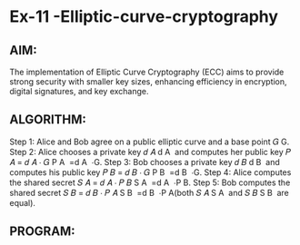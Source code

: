 # Ex-11 -Elliptic-curve-cryptography
## AIM:
The implementation of Elliptic Curve Cryptography (ECC) aims to provide strong security with smaller key sizes, enhancing efficiency in encryption, digital signatures, and key exchange.
## ALGORITHM:
Step 1: Alice and Bob agree on a public elliptic curve and a base point 𝐺 G. 
Step 2: Alice chooses a private key 𝑑 𝐴 d A ​ and computes her public key 𝑃 𝐴 = 𝑑 𝐴 ⋅ 𝐺 P A ​ =d A ​ ⋅G. 
Step 3: Bob chooses a private key 𝑑 𝐵 d B ​ and computes his public key 𝑃 𝐵 = 𝑑 𝐵 ⋅ 𝐺 P B ​ =d B ​ ⋅G. 
Step 4: Alice computes the shared secret 𝑆 𝐴 = 𝑑 𝐴 ⋅ 𝑃 𝐵 S A ​ =d A ​ ⋅P B ​ . 
Step 5: Bob computes the shared secret 𝑆 𝐵 = 𝑑 𝐵 ⋅ 𝑃 𝐴 S B ​ =d B ​ ⋅P A ​ (both 𝑆 𝐴 S A ​ and 𝑆 𝐵 S B ​ are equal).
## PROGRAM:
```


```
